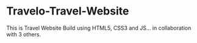 # Travelo-Travel-Website
This is Travel Website Build using HTML5, CSS3 and JS... in collaboration with 3 others.
